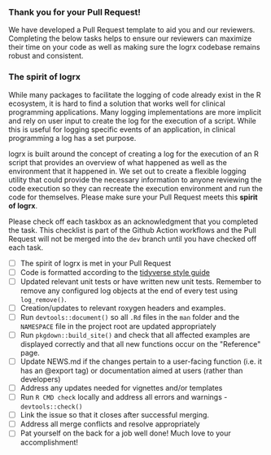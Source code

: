 ### Thank you for your Pull Request! 

We have developed a Pull Request template to aid you and our reviewers.  Completing the below tasks helps to ensure our reviewers can maximize their time on your code as well as making sure the logrx codebase remains robust and consistent.  

### The spirit of logrx

While many packages to facilitate the logging of code already exist in the R ecosystem, it is hard to find a solution that works well for clinical programming applications. Many logging implementations are more implicit and rely on user input to create the log for the execution of a script. While this is useful for logging specific events of an application, in clinical programming a log has a set purpose.

logrx is built around the concept of creating a log for the execution of an R script that provides an overview of what happened as well as the environment that it happened in. We set out to create a flexible logging utility that could provide the necessary information to anyone reviewing the code execution so they can recreate the execution environment and run the code for themselves. Please make sure your Pull Request meets this **spirit of logrx**.

Please check off each taskbox as an acknowledgment that you completed the task. This checklist is part of the Github Action workflows and the Pull Request will not be merged into the `dev` branch until you have checked off each task.

- [ ] The spirit of logrx is met in your Pull Request
- [ ] Code is formatted according to the [tidyverse style guide](https://style.tidyverse.org/) 
- [ ] Updated relevant unit tests or have written new unit tests.  Remember to remove any configured log objects at the end of every test using `log_remove()`.
- [ ] Creation/updates to relevant roxygen headers and examples.
- [ ] Run `devtools::document()` so all `.Rd` files in the `man` folder and the `NAMESPACE` file in the project root are updated appropriately
- [ ] Run `pkgdown::build_site()` and check that all affected examples are displayed correctly and that all new functions occur on the "Reference" page.
- [ ] Update NEWS.md if the changes pertain to a user-facing function (i.e. it has an @export tag) or documentation aimed at users (rather than developers)
- [ ] Address any updates needed for vignettes and/or templates
- [ ] Run `R CMD check` locally and address all errors and warnings - `devtools::check()`
- [ ] Link the issue so that it closes after successful merging. 
- [ ] Address all merge conflicts and resolve appropriately 
- [ ] Pat yourself on the back for a job well done!  Much love to your accomplishment!
